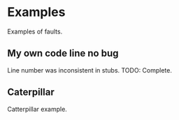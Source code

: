 # Examples
Examples of faults.

## My own code line no bug
Line number was inconsistent in stubs. 
TODO: Complete.

## Caterpillar
Catterpillar example.
